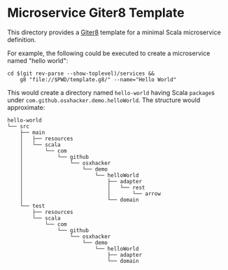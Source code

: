 Microservice Giter8 Template
============================

This directory provides a [Giter8](http://www.foundweekends.org/giter8/) template for a minimal Scala microservice definition.

For example, the following could be executed to create a microservice named "hello world":

```
cd $(git rev-parse --show-toplevel)/services &&
	g8 "file://$PWD/template.g8/" --name="Hello World"
```

This would create a directory named `hello-world` having Scala `package`s under `com.github.osxhacker.demo.helloWorld`.  The structure would approximate:

```
hello-world
└── src
    ├── main
    │   ├── resources
    │   └── scala
    │       └── com
    │           └── github
    │               └── osxhacker
    │                   └── demo
    │                       └── helloWorld
    │                           ├── adapter
    │                           │   └── rest
    │                           │       └── arrow
    │                           └── domain
    └── test
        ├── resources
        └── scala
            └── com
                └── github
                    └── osxhacker
                        └── demo
                            └── helloWorld
                                ├── adapter
                                └── domain
```


